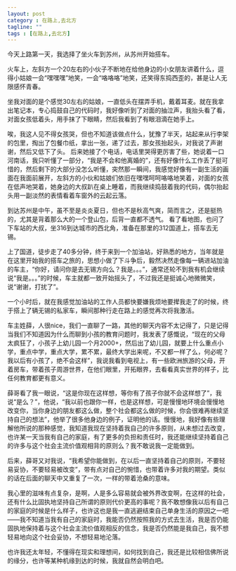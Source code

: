 ```yaml
---
layout: post
category : 在路上,去北方
tagline: ""
tags : [在路上,去北方]
---
```


今天上路第一天，我选择了坐火车到苏州，从苏州开始搭车。

火车上，左斜方一个20左右的小伙子不断地在给他身边的小女朋友讲着什么，逗得小姑娘一会“嘿嘿嘿”地笑，一会“咯咯咯”地笑，还笑得东捣西歪的，甚是让人无限感怀青春。

坐我对面的是个感觉30左右的姑娘，一直低头在摆弄手机，戴着耳麦。就在我拿出笔记本，专心捣鼓自己的代码时，我好像听到了对面的抽泣声，我抬头看了看，对面女孩低着头，用手抹了下眼睛，然后我看到了有眼泪滴在她手上。

唉，我这人见不得女孩哭，但也不知道该做点什么，犹豫了半天，站起来从行李架的包里，掏出了包餐巾纸，拿出一张，递了过去，那女孩抬起头，对我说了声谢谢，然后又低下了头。 后来她接了个电话，电话里哭得更厉害了些，她说着一口河南话，我只听懂了一部分，“我是不会和他离婚的”，还有好像什么工作丢了挺可惜的，然后剩下的大部分没怎么听懂，突然那一瞬间，我感觉好像有一副生活的画面在我面前展开，左斜方的小伙和姑娘们依旧在嘿嘿呵呵咯咯地笑着，对面的女孩在低声地哭着，她身边的大叔趴在桌上睡着，而我继续捣鼓着我的代码，偶尔抬起头用一副淡然的表情看着车窗外的云起云落。

到达苏州是中午，虽不至是炎炎夏日，但也不是秋高气爽，简而言之，还是挺热的，尤其是背着那么大的一个登山包，后背一直都不透气。 看了看地图，也问了下车站的大叔，坐316到达城市的西北角，准备在那里的312国道上，搭车去无锡。

上了国道，徒步走了40多分钟，终于来到一个加油站，好熟悉的地方，当年就是在这里开始我的搭车之旅的，思想小做了下斗争后，毅然决然走像每一辆进站加油的车主，“你好，请问你是去无锡方向么？我是。。。”，通常还轮不到我有机会继续说“我是。。。”的时候，车主就都一致开始摇头了，不过我还是挺诚心地微微笑，说“谢谢，打扰了”。

一个小时后，就在我感觉加油站的工作人员都快要嫌我烦地要撵我走了的时候，终于搭上了辆无锡的私家车，瞬间那种行走在路上的感觉再次将我激活。

车主姓薛，人很nice，我们一直聊了一路，其他的聊天内容不太记得了，只是记得当我们不知道因为什么而聊到小孩的教育问题时，我发表了感慨说，“现在的父母太疯狂了，小孩子上幼儿园一个月2000+，然后出了幼儿园，就要上什么重点小学，重点中学，重点大学，累不累，最终大学出来呢，不又都一样了么，何必呢？我以后有小孩了，绝不会这样”，我说我看到电视上，有一些欧洲旅游的父母，开着房车，带着孩子周游世界，在他们眼里，开拓眼界，去看看真实世界的样子，比任何教育都更有意义。

薛哥看了我一眼说，“这是你现在这样想，等你有了孩子你就不会这样想了”，我说“是么？”，他说，“我以前也跟你一样，也是这样想，可是慢慢地环境会慢慢地改变你，当你身边的朋友都这么做，整个社会都这么做的时候，你会很难再继续坚持自己的想法”，他举了很多他身边的例子，证明他的话。慢慢地，我好像有些理解他所说的那种感觉，我知道我现在坚持着我自己的许多原则，从未想过去改变，也许某一天当我有自己的家庭，有了更多的负担和责任时，我还能继续坚持着自己的许多与这个社会主流价值观相背的原则么？我不敢说我一定能做到。

后来，薛哥又对我说，“我希望你能做到，在以后一直坚持着自己的原则，不要轻易妥协，不要轻易被改变”，带有点对自己的惋惜，也带着许多对我的期望。类似的话在后面的聊天中又重复了一次，一样的带着沧桑的意味。

我心里的滋味有点复杂，是啊，人是多么容易就会被外界改变啊，在这样的社会，还有什么比固执地坚持自己所谓的原则代价更高的事呢？我不敢想像我以后有自己的家庭的时候是什么样子，也许这也是我一直逃避结束自己单身生活的原因之一吧——我不知道当我有自己的家庭时，我能否仍然按照我的方式去生活，我是否仍能固执地保持着与这个社会主流价值观相反的信念，我是否仍然能是我自己，我不想轻易地向这个社会妥协，不想轻易地沦落。

也许我还太年轻，不懂得在现实和理想间，如何找到自己，我还是比较相信佛所说的缘分，也许等某种机缘到达的时候，我就自然会明白吧。
